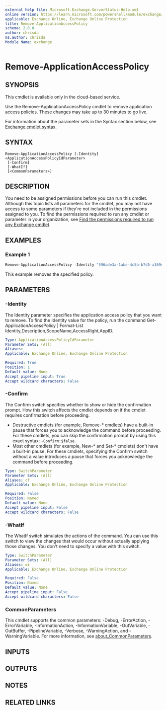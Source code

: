 ```yaml
---
external help file: Microsoft.Exchange.ServerStatus-Help.xml
online version: https://learn.microsoft.com/powershell/module/exchange/remove-applicationaccesspolicy
applicable: Exchange Online, Exchange Online Protection
title: Remove-ApplicationAccessPolicy
schema: 2.0.0
author: chrisda
ms.author: chrisda
Module Name: exchange
---
```


# Remove-ApplicationAccessPolicy

## SYNOPSIS
This cmdlet is available only in the cloud-based service.

Use the Remove-ApplicationAccessPolicy cmdlet to remove application access policies. These changes may take up to 30 minutes to go live.

For information about the parameter sets in the Syntax section below, see [Exchange cmdlet syntax](https://learn.microsoft.com/powershell/exchange/exchange-cmdlet-syntax).

## SYNTAX

```
Remove-ApplicationAccessPolicy [-Identity] <ApplicationAccessPolicyIdParameter>
 [-Confirm]
 [-WhatIf]
 [<CommonParameters>]
```

## DESCRIPTION
You need to be assigned permissions before you can run this cmdlet. Although this topic lists all parameters for the cmdlet, you may not have access to some parameters if they're not included in the permissions assigned to you. To find the permissions required to run any cmdlet or parameter in your organization, see [Find the permissions required to run any Exchange cmdlet](https://learn.microsoft.com/powershell/exchange/find-exchange-cmdlet-permissions).

## EXAMPLES

### Example 1
```powershell
Remove-ApplicationAccessPolicy -Identity "596ade3a-1abe-4c5b-b7d5-a169c4b05d4a\7a774f0c-7a6f-11e0-85ad-07fb4824019b:S-1-5-21-724521725-2336880675-2689004279-1821338;8b6ce428-cca2-459a-ac50-d38bcc932258"
```

This example removes the specified policy.

## PARAMETERS

### -Identity
The Identity parameter specifies the application access policy that you want to remove. To find the Identity value for the policy, run the command Get-ApplicationAccessPolicy | Format-List Identity,Description,ScopeName,AccessRight,AppID.

```yaml
Type: ApplicationAccessPolicyIdParameter
Parameter Sets: (All)
Aliases:
Applicable: Exchange Online, Exchange Online Protection

Required: True
Position: 1
Default value: None
Accept pipeline input: True
Accept wildcard characters: False
```

### -Confirm
The Confirm switch specifies whether to show or hide the confirmation prompt. How this switch affects the cmdlet depends on if the cmdlet requires confirmation before proceeding.

- Destructive cmdlets (for example, Remove-\* cmdlets) have a built-in pause that forces you to acknowledge the command before proceeding. For these cmdlets, you can skip the confirmation prompt by using this exact syntax: `-Confirm:$false`.
- Most other cmdlets (for example, New-\* and Set-\* cmdlets) don't have a built-in pause. For these cmdlets, specifying the Confirm switch without a value introduces a pause that forces you acknowledge the command before proceeding.

```yaml
Type: SwitchParameter
Parameter Sets: (All)
Aliases: cf
Applicable: Exchange Online, Exchange Online Protection

Required: False
Position: Named
Default value: None
Accept pipeline input: False
Accept wildcard characters: False
```

### -WhatIf
The WhatIf switch simulates the actions of the command. You can use this switch to view the changes that would occur without actually applying those changes. You don't need to specify a value with this switch.

```yaml
Type: SwitchParameter
Parameter Sets: (All)
Aliases: wi
Applicable: Exchange Online, Exchange Online Protection

Required: False
Position: Named
Default value: None
Accept pipeline input: False
Accept wildcard characters: False
```

### CommonParameters
This cmdlet supports the common parameters: -Debug, -ErrorAction, -ErrorVariable, -InformationAction, -InformationVariable, -OutVariable, -OutBuffer, -PipelineVariable, -Verbose, -WarningAction, and -WarningVariable. For more information, see [about_CommonParameters](https://go.microsoft.com/fwlink/p/?LinkID=113216).

## INPUTS

## OUTPUTS

## NOTES

## RELATED LINKS
